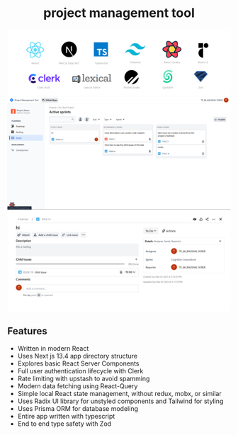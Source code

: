 <h1 align="center">project management tool</h1>

![Tech stack](./assets/readme/tech-stack.png)
![dash_board](./assets/readme/dash_board.png)
![dash_board](./assets/readme/edit.png)


## Features

- Written in modern React
- Uses Next js 13.4 app directory structure
- Explores basic React Server Components
- Full user authentication lifecycle with Clerk
- Rate limiting with upstash to avoid spamming
- Modern data fetching using React-Query
- Simple local React state management, without redux, mobx, or similar
- Uses Radix UI library for unstyled components and Tailwind for styling
- Uses Prisma ORM for database modeling
- Entire app written with typescript
- End to end type safety with Zod

